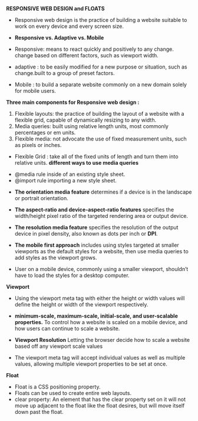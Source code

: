 **RESPONSIVE WEB DESIGN and FLOATS** 

* Responsive web design is the practice of building a website suitable to work on every device and every screen size.

* **Responsive vs. Adaptive vs. Mobile**

*  Responsive: means to react quickly and positively to any change. change based on different factors, such as viewport width.

*  adaptive : to be easily modified for a new purpose or situation, such as change.built to a group of preset factors.

* Mobile : to build a separate website commonly on a new domain solely for mobile users.

**Three main components for Responsive web design :**

1. Flexible layouts: the practice of building the layout of a website with a flexible grid, capable of dynamically resizing to any width.
2. Media queries:  built using relative length units, most commonly percentages or em units.
3. Flexible media: not advocate the use of fixed measurement units, such as pixels or inches.

* Flexible Grid : take all of the fixed units of length and turn them into relative units.
**different ways to use media queries**

- @media rule inside of an existing style sheet.
- @import rule importing a new style sheet.

* **The orientation media feature** determines if a device is in the landscape or portrait orientation.

* **The aspect-ratio and device-aspect-ratio features** specifies the width/height pixel ratio of the targeted rendering area or output device.

* **The resolution media feature** specifies the resolution of the output device in pixel density, also known as dots per inch or **DPI**.

* **The mobile first approach** includes using styles targeted at smaller viewports as the default styles for a website, then use media queries to add styles as the viewport grows.

* User on a mobile device, commonly using a smaller viewport, shouldn’t have to load the styles for a desktop computer.

**Viewport**

* Using the viewport meta tag with either the height or width values will define the height or width of the viewport respectively. 

* **minimum-scale, maximum-scale, initial-scale, and user-scalable properties.** To control how a website is scaled on a mobile device, and how users can continue to scale a website.

* **Viewport Resolution** Letting the browser decide how to scale a website based off any viewport scale values

* The viewport meta tag will accept individual values as well as multiple values, allowing multiple viewport properties to be set at once.

**Float**

* Float is a CSS positioning property.
* Floats can be used to create entire web layouts.
* clear property: An element that has the clear property set on it will not move up adjacent to the float like the float desires, but will move itself down past the float.
